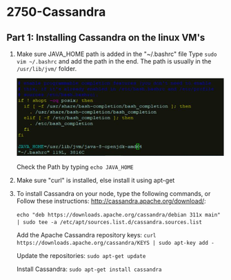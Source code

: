 # 2750-Cassandra

## Part 1: Installing Cassandra on the linux VM's

1. Make sure JAVA_HOME path is added in the "~/.bashrc" file
	Type `sudo vim ~/.bashrc` and add the path in the end. The path is usually in the `/usr/lib/jvm/` folder.

	![alt text](https://github.com/nishchalnigam/2750-Cassandra/blob/master/Gallery/Bashrc%20file.JPG) 
  
	Check the Path by typing `echo JAVA_HOME`

2. Make sure "curl" is installed, else install it using apt-get

3. To install Cassandra on your node, type the following commands, or Follow these instructions: http://cassandra.apache.org/download/:

	`echo "deb https://downloads.apache.org/cassandra/debian 311x main" | sudo tee -a /etc/apt/sources.list.d/cassandra.sources.list`

	Add the Apache Cassandra repository keys:
	`curl https://downloads.apache.org/cassandra/KEYS | sudo apt-key add -`

	Update the repositories:
	`sudo apt-get update`

	Install Cassandra:
	`sudo apt-get install cassandra`
